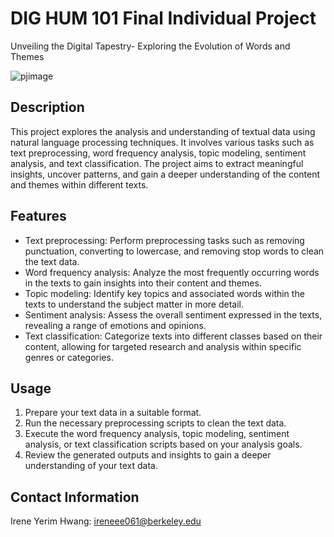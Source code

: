 # DIG HUM 101 Final Individual Project

Unveiling the Digital Tapestry- Exploring the Evolution of Words and Themes

![pjimage](https://github.com/star1909/dighum101-1/assets/70825609/091318bd-7afc-40bd-864d-423271684ecd)

## Description

This project explores the analysis and understanding of textual data using natural language processing techniques. It involves various tasks such as text preprocessing, word frequency analysis, topic modeling, sentiment analysis, and text classification. The project aims to extract meaningful insights, uncover patterns, and gain a deeper understanding of the content and themes within different texts.

## Features

- Text preprocessing: Perform preprocessing tasks such as removing punctuation, converting to lowercase, and removing stop words to clean the text data.
- Word frequency analysis: Analyze the most frequently occurring words in the texts to gain insights into their content and themes.
- Topic modeling: Identify key topics and associated words within the texts to understand the subject matter in more detail.
- Sentiment analysis: Assess the overall sentiment expressed in the texts, revealing a range of emotions and opinions.
- Text classification: Categorize texts into different classes based on their content, allowing for targeted research and analysis within specific genres or categories.

## Usage

1. Prepare your text data in a suitable format.
2. Run the necessary preprocessing scripts to clean the text data.
3. Execute the word frequency analysis, topic modeling, sentiment analysis, or text classification scripts based on your analysis goals.
4. Review the generated outputs and insights to gain a deeper understanding of your text data.

## Contact Information

Irene Yerim Hwang: ireneee061@berkeley.edu

